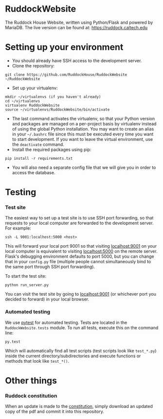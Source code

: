 # RuddockWebsite

The Ruddock House Website, written using Python/Flask and powered by MariaDB. The live version can be found at: https://ruddock.caltech.edu

# Setting up your environment
- You should already have SSH access to the development server.
- Clone the repository:
```
git clone https://github.com/RuddockHouse/RuddockWebsite ~/RuddockWebsite
```
- Set up your virtualenv:
```
mkdir ~/virtualenvs (if you haven't already)
cd ~/virtualenvs
virtualenv RuddockWebsite
source ~/virtualenvs/RuddockWebsite/bin/activate
```
- The last command activates the virtualenv, so that your Python version and packages are managed on a per-project basis by virtualenv instead of using the global Python installation. You may want to create an alias in your `~/.bashrc` file since this must be executed every time you want to start development. If you want to leave the virtual environment, use the `deactivate` command.
- Install the required packages using pip:
```
pip install -r requirements.txt
```
- You will also need a separate config file that we will give you in order to access the database.

# Testing

### Test site
The easiest way to set up a test site is to use SSH port forwarding, so that requests to your local computer are forwarded to the development server. For example:
```
ssh -L 9001:localhost:5000 <host>
```
This will forward your local port 9001 so that visiting [localhost:9001](http://localhost:9001) on your local computer is equivalent to visiting [localhost:5000](http://localhost:5000) on the remote server. Flask's debugging environment defaults to port 5000, but you can change that in your `config.py` file (multiple people cannot simultaneously bind to the same port through SSH port forwarding).

To start the test site:
```
python run_server.py
```
You can visit the test site by going to [localhost:9001](http://localhost:9001) (or whichever port you decided to forward) in your local browser.

### Automated testing
We use [pytest](http://pytest.org/latest/index.html) for automated testing. Tests are located in the `RuddockWebsite.tests` module. To run all tests, execute this on the command line:
```
py.test
```
Which will automatically find all test scripts (test scripts look like `test_*.py`) inside the current directory/subdirectories and execute functions or methods that look like `test_*()`.

# Other things

### Ruddock constitution

When an update is made to the [constitution](https://github.com/RuddockHouse/RuddockConstitution), simply download an updated copy of the pdf and commit it into this repository.
